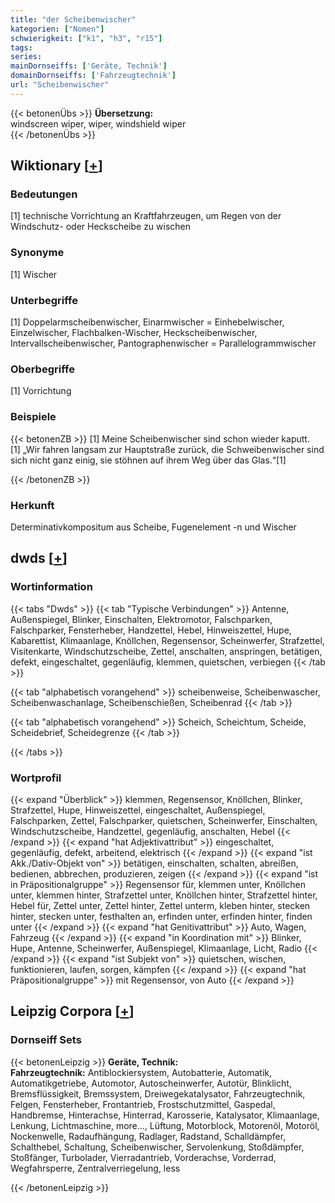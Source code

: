 ```yaml
---
title: "der Scheibenwischer"
kategorien: ["Nomen"]
schwierigkeit: ["k1", "h3", "r15"]
tags:
series:
mainDornseiffs: ['Geräte, Technik']
domainDornseiffs: ['Fahrzeugtechnik']
url: "Scheibenwischer"
---
```


{{< betonenÜbs >}}
**Übersetzung:**  
windscreen wiper, wiper, windshield wiper  
{{< /betonenÜbs >}}

## Wiktionary [[+](https://de.wiktionary.org/wiki/Scheibenwischer)]

### Bedeutungen
[1] technische Vorrichtung an Kraftfahrzeugen, um Regen von der Windschutz- oder Heckscheibe zu wischen  

### Synonyme
[1] Wischer  

### Unterbegriffe
[1] Doppelarmscheibenwischer, Einarmwischer = Einhebelwischer, Einzelwischer, Flachbalken-Wischer, Heckscheibenwischer, Intervallscheibenwischer, Pantographenwischer = Parallelogrammwischer  

### Oberbegriffe
[1] Vorrichtung  

### Beispiele
{{< betonenZB >}}
[1] Meine Scheibenwischer sind schon wieder kaputt.  
[1] „Wir fahren langsam zur Hauptstraße zurück, die Schweibenwischer sind sich nicht ganz einig, sie stöhnen auf ihrem Weg über das Glas.“[1]  

{{< /betonenZB >}}
### Herkunft
Determinativkompositum aus Scheibe, Fugenelement -n  und Wischer  



## dwds [[+](https://www.dwds.de/wb/Scheibenwischer)]

### Wortinformation
{{< tabs "Dwds" >}}
{{< tab "Typische Verbindungen" >}}
Antenne, Außenspiegel, Blinker, Einschalten, Elektromotor, Falschparken, Falschparker, Fensterheber, Handzettel, Hebel, Hinweiszettel, Hupe, Kabarettist, Klimaanlage, Knöllchen, Regensensor, Scheinwerfer, Strafzettel, Visitenkarte, Windschutzscheibe, Zettel, anschalten, anspringen, betätigen, defekt, eingeschaltet, gegenläufig, klemmen, quietschen, verbiegen
{{< /tab >}}

{{< tab "alphabetisch vorangehend" >}}
scheibenweise, Scheibenwascher, Scheibenwaschanlage, Scheibenschießen, Scheibenrad
{{< /tab >}}

{{< tab "alphabetisch vorangehend" >}}
Scheich, Scheichtum, Scheide, Scheidebrief, Scheidegrenze
{{< /tab >}}

{{< /tabs >}}

### Wortprofil
{{< expand "Überblick" >}} klemmen, Regensensor, Knöllchen, Blinker, Strafzettel, Hupe, Hinweiszettel, eingeschaltet, Außenspiegel, Falschparken, Zettel, Falschparker, quietschen, Scheinwerfer, Einschalten, Windschutzscheibe, Handzettel, gegenläufig, anschalten, Hebel {{< /expand >}}
{{< expand "hat Adjektivattribut" >}} eingeschaltet, gegenläufig, defekt, arbeitend, elektrisch {{< /expand >}}
{{< expand "ist Akk./Dativ-Objekt von" >}} betätigen, einschalten, schalten, abreißen, bedienen, abbrechen, produzieren, zeigen {{< /expand >}}
{{< expand "ist in Präpositionalgruppe" >}} Regensensor für, klemmen unter, Knöllchen unter, klemmen hinter, Strafzettel unter, Knöllchen hinter, Strafzettel hinter, Hebel für, Zettel unter, Zettel hinter, Zettel unterm, kleben hinter, stecken hinter, stecken unter, festhalten an, erfinden unter, erfinden hinter, finden unter {{< /expand >}}
{{< expand "hat Genitivattribut" >}} Auto, Wagen, Fahrzeug {{< /expand >}}
{{< expand "in Koordination mit" >}} Blinker, Hupe, Antenne, Scheinwerfer, Außenspiegel, Klimaanlage, Licht, Radio {{< /expand >}}
{{< expand "ist Subjekt von" >}} quietschen, wischen, funktionieren, laufen, sorgen, kämpfen {{< /expand >}}
{{< expand "hat Präpositionalgruppe" >}} mit Regensensor, von Auto {{< /expand >}}

## Leipzig Corpora [[+](https://corpora.uni-leipzig.de/en/res?word=Scheibenwischer&corpusId=deu_newscrawl-public_2018)]

### Dornseiff Sets
{{< betonenLeipzig >}}
**Geräte, Technik:**  
**Fahrzeugtechnik:** Antiblockiersystem, Autobatterie, Automatik, Automatikgetriebe, Automotor, Autoscheinwerfer, Autotür, Blinklicht, Bremsflüssigkeit, Bremssystem, Dreiwegekatalysator, Fahrzeugtechnik, Felgen, Fensterheber, Frontantrieb, Frostschutzmittel, Gaspedal, Handbremse, Hinterachse, Hinterrad, Karosserie, Katalysator, Klimaanlage, Lenkung, Lichtmaschine, more..., Lüftung, Motorblock, Motorenöl, Motoröl, Nockenwelle, Radaufhängung, Radlager, Radstand, Schalldämpfer, Schalthebel, Schaltung, Scheibenwischer, Servolenkung, Stoßdämpfer, Stoßfänger, Turbolader, Vierradantrieb, Vorderachse, Vorderrad, Wegfahrsperre, Zentralverriegelung, less  

{{< /betonenLeipzig >}}
